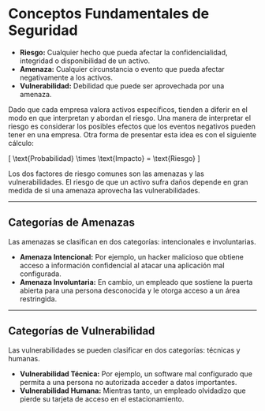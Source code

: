 # Conceptos Fundamentales de Seguridad

- **Riesgo:** Cualquier hecho que pueda afectar la confidencialidad, integridad o disponibilidad de un activo.
- **Amenaza:** Cualquier circunstancia o evento que pueda afectar negativamente a los activos.
- **Vulnerabilidad:** Debilidad que puede ser aprovechada por una amenaza.

Dado que cada empresa valora activos específicos, tienden a diferir en el modo en que interpretan y abordan el riesgo. Una manera de interpretar el riesgo es considerar los posibles efectos que los eventos negativos pueden tener en una empresa. Otra forma de presentar esta idea es con el siguiente cálculo:

[ \text{Probabilidad} \times \text{Impacto} = \text{Riesgo} \]


Los dos factores de riesgo comunes son las amenazas y las vulnerabilidades. El riesgo de que un activo sufra daños depende en gran medida de si una amenaza aprovecha las vulnerabilidades.

---

## Categorías de Amenazas

Las amenazas se clasifican en dos categorías: intencionales e involuntarias.

- **Amenaza Intencional:** Por ejemplo, un hacker malicioso que obtiene acceso a información confidencial al atacar una aplicación mal configurada.
- **Amenaza Involuntaria:** En cambio, un empleado que sostiene la puerta abierta para una persona desconocida y le otorga acceso a un área restringida.

---

## Categorías de Vulnerabilidad

Las vulnerabilidades se pueden clasificar en dos categorías: técnicas y humanas.

- **Vulnerabilidad Técnica:** Por ejemplo, un software mal configurado que permita a una persona no autorizada acceder a datos importantes.
- **Vulnerabilidad Humana:** Mientras tanto, un empleado olvidadizo que pierde su tarjeta de acceso en el estacionamiento.
